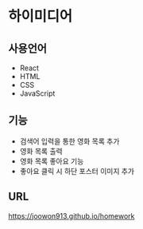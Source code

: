 # 하이미디어
## 사용언어
- React
- HTML
- CSS
- JavaScript
## 기능
- 검색어 입력을 통한 영화 목록 추가
- 영화 목록 출력
- 영화 목록 좋아요 기능
- 좋아요 클릭 시 하단 포스터 이미지 추가
## URL
https://joowon913.github.io/homework
